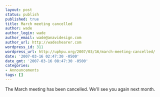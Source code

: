 ```yaml
---
layout: post
status: publish
published: true
title: March meeting cancelled
author: wade
author_login: wade
author_email: wade@anavidesign.com
author_url: http://wadeshearer.com
wordpress_id: 311
wordpress_url: http://uphpu.org/2007/03/16/march-meeting-cancelled/
date: '2007-03-16 02:47:30 -0500'
date_gmt: '2007-03-16 08:47:30 -0500'
categories:
- Announcements
tags: []
---
```

<p class="information">The March meeting has been cancelled. We'll see you again next month.</p>
